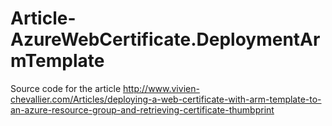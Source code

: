 # Article-AzureWebCertificate.DeploymentArmTemplate
Source code for the article http://www.vivien-chevallier.com/Articles/deploying-a-web-certificate-with-arm-template-to-an-azure-resource-group-and-retrieving-certificate-thumbprint
